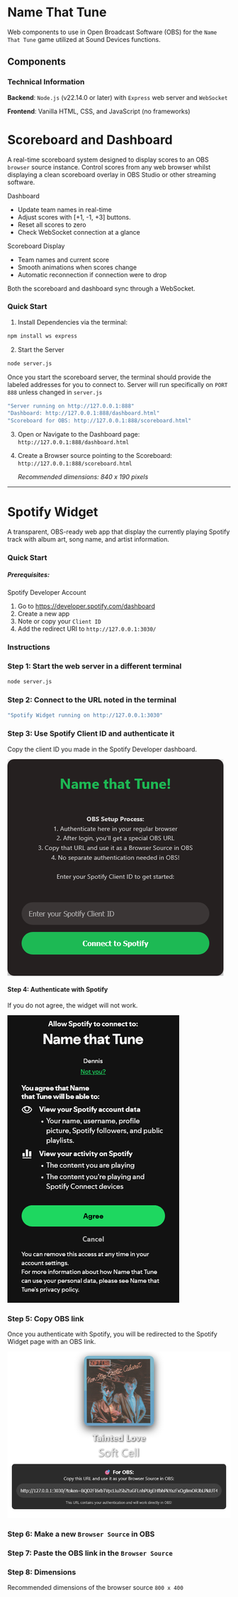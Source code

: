 # Name That Tune
Web components to use in Open Broadcast Software (OBS) for the `Name That Tune` game utilized at Sound Devices functions.

## Components
### Technical Information

**Backend**:
	`Node.js` (v22.14.0 or later) with `Express` web server and `WebSocket`

**Frontend**:
	Vanilla HTML, CSS, and JavaScript (no frameworks)


# Scoreboard and Dashboard
A real-time scoreboard system designed to display scores to an OBS `browser` source instance.
Control scores from any web browser whilst displaying a clean scoreboard overlay in OBS Studio or other streaming software.

Dashboard
- Update team names in real-time
- Adjust scores with [+1, -1, +3] buttons.
- Reset all scores to zero
- Check WebSocket connection at a glance

Scoreboard Display
- Team names and current score
- Smooth animations when scores change
- Automatic reconnection if connection were to drop

Both the scoreboard and dashboard sync through a WebSocket.

### Quick Start

1. Install Dependencies via the terminal:
``` bash
npm install ws express
```

2. Start the Server
``` bash
node server.js
```

Once you start the scoreboard server, the terminal should provide the labeled addresses for you to connect to.
Server will run specifically on `PORT 888` unless changed in `server.js`

``` bash
"Server running on http://127.0.0.1:888"
"Dashboard: http://127.0.0.1:888/dashboard.html"
"Scoreboard for OBS: http://127.0.0.1:888/scoreboard.html"
```

3. Open or Navigate to the Dashboard page: 
   `http://127.0.0.1:888/dashboard.html`
   
4. Create a Browser source pointing to the Scoreboard:
   `http://127.0.0.1:888/scoreboard.html`
   
	*Recommended dimensions: 840 x 190 pixels*



---

# Spotify Widget
A transparent, OBS-ready web app that display the currently playing Spotify track with album art, song name, and artist information.

### Quick Start

##### Prerequisites:
Spotify Developer Account
1. Go to https://developer.spotify.com/dashboard
2. Create a new app
3. Note or copy your `Client ID`
4. Add the redirect URI to `http://127.0.0.1:3030/`

### Instructions

### Step 1: Start the web server in a different terminal
``` bash
node server.js
```

### Step 2: Connect to the URL noted in the terminal
``` bash
"Spotify Widget running on http://127.0.0.1:3030"
```

### Step 3: Use Spotify Client ID and authenticate it

Copy the client ID you made in the Spotify Developer dashboard.

![[auth_clientID 1.png]](img/auth_clientID.png)

#### Step 4: Authenticate with Spotify

If you do not agree, the widget will not work.

![[auth_on_spotify.png]](img/auth_on_spotify.png)

### Step 5: Copy OBS link

Once you authenticate with Spotify, you will be redirected to the Spotify Widget page with an OBS link.

![[OBS_link.png]](img/OBS_link.png)

### Step 6: Make a new `Browser Source` in OBS

### Step 7: Paste the OBS link in the `Browser Source`

### Step 8: Dimensions
Recommended dimensions of the browser source `800 x 400`
